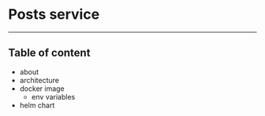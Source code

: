 # Posts service

***

## Table of content

* about
* architecture
* docker image
    * env variables
* helm chart